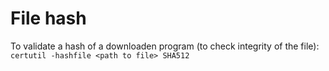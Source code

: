 # File hash
To validate a hash of a downloaden program (to check integrity of the file):
```certutil -hashfile <path to file> SHA512```
